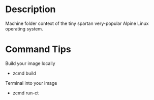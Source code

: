 # Description
Machine folder context of the tiny spartan very-popular Alpine Linux operating system.

# Command Tips
Build your image locally
* zcmd build

Terminal into your image
* zcmd run-ct
